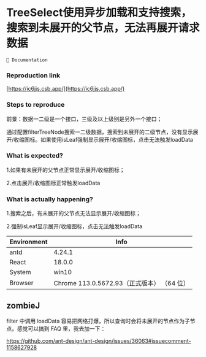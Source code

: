 # TreeSelect使用异步加载和支持搜索，搜索到未展开的父节点，无法再展开请求数据

`📝 Documentation`

### Reproduction link

[https://ic6jjs.csb.app/](https://ic6jjs.csb.app/)

### Steps to reproduce

前景：数据一二级是一个接口，三级及以上级别是另外一个接口；

通过配置filterTreeNode搜索一二级数据，搜索到未展开的二级节点，没有显示展开/收缩图标。如果使用isLeaf强制显示展开/收缩图标，点击无法触发loadData

### What is expected?

1.如果有未展开的父节点正常显示展开/收缩图标；

2.点击展开/收缩图标正常触发loadData

### What is actually happening?

1.搜索之后，有未展开的父节点无法显示展开/收缩图标；

2.强制isLeaf显示展开/收缩图标，点击无法触发loadData

| Environment | Info                                       |
| ----------- | ------------------------------------------ |
| antd        | 4.24.1                                     |
| React       | 18.0.0                                     |
| System      | win10                                      |
| Browser     | Chrome 113.0.5672.93（正式版本） （64 位） |

<!-- generated by ant-design-issue-helper. DO NOT REMOVE -->

## zombieJ

filter 中调用 loadData 容易把网络打爆，所以查询时会将未展开的节点作为子节点。感觉可以搞到 FAQ 里，我去加一下：

https://github.com/ant-design/ant-design/issues/36063#issuecomment-1158627928
